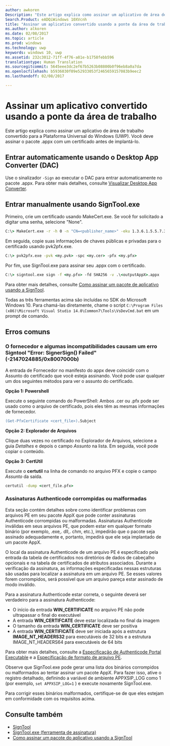 ```yaml
---
author: awkoren
Description: "Este artigo explica como assinar um aplicativo de área de trabalho convertido para a Plataforma Universal do Windows (UWP)."
Search.Product: eADQiWindows 10XVcnh
title: "Assinar um aplicativo convertido usando a ponte da área de trabalho para UWP."
ms.author: alkoren
ms.date: 02/08/2017
ms.topic: article
ms.prod: windows
ms.technology: uwp
keywords: windows 10, uwp
ms.assetid: 232c3012-71ff-4f76-a81e-b1758febb596
translationtype: Human Translation
ms.sourcegitcommit: 5645eee3dc2ef67b5263b08800b0f96eb8a0a7da
ms.openlocfilehash: b5936030f09e52933053f2465659157083b9eec2
ms.lasthandoff: 02/08/2017

---
```


# <a name="sign-an-app-converted-with-the-desktop-bridge"></a>Assinar um aplicativo convertido usando a ponte da área de trabalho

Este artigo explica como assinar um aplicativo de área de trabalho convertido para a Plataforma Universal do Windows (UWP). Você deve assinar o pacote .appx com um certificado antes de implantá-lo.

## <a name="automatically-sign-using-the-desktop-app-converter-dac"></a>Entrar automaticamente usando o Desktop App Converter (DAC)

Use o sinalizador ```-Sign``` ao executar o DAC para entrar automaticamente no pacote .appx. Para obter mais detalhes, consulte [Visualizar Desktop App Converter](desktop-to-uwp-run-desktop-app-converter.md).

## <a name="manually-sign-using-signtoolexe"></a>Entrar manualmente usando SignTool.exe

Primeiro, crie um certificado usando MakeCert.exe. Se você for solicitado a digitar uma senha, selecione "None". 

```cmd
C:\> MakeCert.exe -r -h 0 -n "CN=<publisher_name>" -eku 1.3.6.1.5.5.7.3.3 -pe -sv <my.pvk> <my.cer>
```

Em seguida, copie suas informações de chaves públicas e privadas para o certificado usando pvk2pfx.exe. 

```cmd
C:\> pvk2pfx.exe -pvk <my.pvk> -spc <my.cer> -pfx <my.pfx>
```
Por fim, use SignTool.exe para assinar seu .appx com o certificado.

```cmd
C:\> signtool.exe sign -f <my.pfx> -fd SHA256 -v .\<outputAppX>.appx
``` 

Para obter mais detalhes, consulte [Como assinar um pacote de aplicativo usando a SignTool](https://msdn.microsoft.com/library/windows/desktop/jj835835.aspx). 

Todas as três ferramentas acima são incluídas no SDK do Microsoft Windows 10. Para chamá-las diretamente, chame o script ```C:\Program Files (x86)\Microsoft Visual Studio 14.0\Common7\Tools\VsDevCmd.bat``` em um prompt de comando.

## <a name="common-errors"></a>Erros comuns

### <a name="publisher-and-cert-mismatch-causes-signtool-error-error-signersign-failed--21470248850x8007000b"></a>O fornecedor e algumas incompatibilidades causam um erro Signtool "Error: SignerSign() Failed" (-2147024885/0x8007000b)

A entrada de Fornecedor no manifesto do appx deve coincidir com o Assunto do certificado que você esteja assinando.  Você pode usar qualquer um dos seguintes métodos para ver o assunto do certificado. 

**Opção 1: Powershell**

Execute o seguinte comando do PowerShell: Ambos .cer ou .pfx pode ser usado como o arquivo de certificado, pois eles têm as mesmas informações de fornecedor.

```ps
(Get-PfxCertificate <cert_file>).Subject
```

**Opção 2: Explorador de Arquivos**

Clique duas vezes no certificado no Explorador de Arquivos, selecione a guia *Detalhes* e depois o campo *Assunto* na lista. Em seguida, você pode copiar o conteúdo. 

**Opção 3: CertUtil**

Execute o **certutil** na linha de comando no arquivo PFX e copie o campo *Assunto* da saída. 

```cmd
certutil -dump <cert_file.pfx>
```

### <a name="corrupted-or-malformed-authenticode-signatures"></a>Assinaturas Authenticode corrompidas ou malformadas

Esta seção contém detalhes sobre como identificar problemas com arquivos PE em seu pacote AppX que pode conter assinaturas Authenticode corrompidas ou malformadas. Assinaturas Authenticode inválidas em seus arquivos PE, que podem estar em qualquer formato binário (por exemplo, .exe,. dll,. chm, etc.), impedirão que o pacote seja assinado adequadamente e, portanto, impedirá que ele seja implantado de um pacote AppX. 

O local da assinatura Authenticode de um arquivo PE é especificado pela entrada da tabela de certificados nos diretórios de dados de cabeçalho opcionais e na tabela de certificados de atributos associados. Durante a verificação da assinatura, as informações especificadas nessas estruturas são usadas para localizar a assinatura em um arquivo PE. Se esses valores forem corrompidos, será possível que um arquivo pareça estar assinado de modo inválido. 

Para a assinatura Authenticode estar correta, o seguinte deverá ser verdadeiro para a assinatura Authenticode:

- O início da entrada **WIN_CERTIFICATE** no arquivo PE não pode ultrapassar o final do executável
- A entrada **WIN_CERTIFCATE** deve estar localizada no final da imagem
- O tamanho da entrada **WIN_CERTIFICATE** deve ser positiva
- A entrada **WIN_CERTIFICATE** deve ser iniciada após a estrutura **IMAGE_NT_HEADERS32** para executáveis de 32 bits e a estrutura IMAGE_NT_HEADERS64 para executáveis de 64 bits

Para obter mais detalhes, consulte a [Especificação de Authenticode Portal Executable](http://download.microsoft.com/download/9/c/5/9c5b2167-8017-4bae-9fde-d599bac8184a/Authenticode_PE.docx) e a [Especificação de formato de arquivo PE](https://msdn.microsoft.com/windows/hardware/gg463119.aspx). 

Observe que SignTool.exe pode gerar uma lista dos binários corrompidos ou malformados ao tentar assinar um pacote AppX. Para fazer isso, ative o registro detalhado, definindo a variável de ambiente APPXSIP_LOG como 1 (por exemplo, ```set APPXSIP_LOG=1``` ) e execute novamente SignTool.exe.

Para corrigir esses binários malformados, certifique-se de que eles estejam em conformidade com os requisitos acima.

## <a name="see-also"></a>Consulte também

- [SignTool](https://msdn.microsoft.com/library/windows/desktop/aa387764.aspx)
- [SignTool.exe (ferramenta de assinatura)](https://msdn.microsoft.com/library/8s9b9yaz.aspx)
- [Como assinar um pacote do aplicativo usando a SignTool](https://msdn.microsoft.com/library/windows/desktop/jj835835.aspx)
